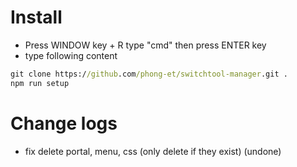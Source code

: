 
# Install

- Press WINDOW key + R type "cmd" then press ENTER key
- type following content

```bat
git clone https://github.com/phong-et/switchtool-manager.git .
npm run setup
```

# Change logs

- fix delete portal, menu, css (only delete if they exist) (undone)
